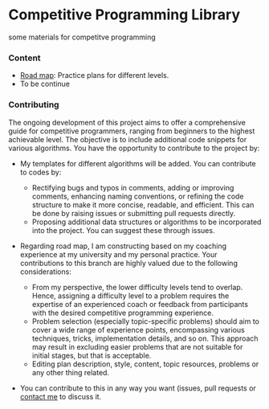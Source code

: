 # Competitive Programming Library
some materials for competitve programming 

### Content
* [Road map](https://github.com/hazemadelkhalel/Competitive-Programming-Library/blob/main/Road%20Map/README.md): Practice plans for different levels. 
* To be continue

### Contributing
The ongoing development of this project aims to offer a comprehensive guide for competitive programmers, ranging from beginners to the highest achievable level. The objective is to include additional code snippets for various algorithms. You have the opportunity to contribute to the project by:
* My templates for different algorithms will be added. You can contribute to codes by:
  - Rectifying bugs and typos in comments, adding or improving comments, enhancing naming conventions, or refining the code structure to make it more concise, readable, and efficient. This can be done by raising issues or submitting pull requests directly.
  - Proposing additional data structures or algorithms to be incorporated into the project. You can suggest these through issues.

* Regarding road map, I am constructing based on my coaching experience at my university and my personal practice. Your contributions to this branch are highly valued due to the following considerations:
  - From my perspective, the lower difficulty levels tend to overlap. Hence, assigning a difficulty level to a problem requires the expertise of an experienced coach or feedback from participants with the desired competitive programming experience.
  - Problem selection (especially topic-specific problems) should aim to cover a wide range of experience points, encompassing various techniques, tricks, implementation details, and so on. This approach may result in excluding easier problems that are not suitable for initial stages, but that is acceptable.
  - Editing plan description, style, content, topic resources, problems or any other thing related.
 
* You can contribute to this in any way you want (issues, pull requests or [contact me](https://codeforces.com/profile/Rokba) to discuss it.

